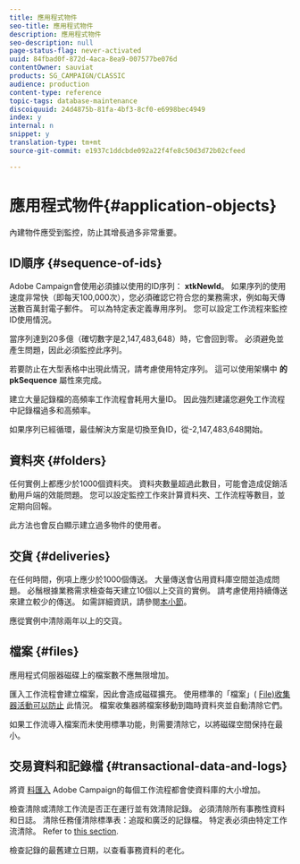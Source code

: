 ```yaml
---
title: 應用程式物件
seo-title: 應用程式物件
description: 應用程式物件
seo-description: null
page-status-flag: never-activated
uuid: 84fbad0f-872d-4aca-8ea9-007577be076d
contentOwner: sauviat
products: SG_CAMPAIGN/CLASSIC
audience: production
content-type: reference
topic-tags: database-maintenance
discoiquuid: 24d4875b-81fa-4bf3-8cf0-e6998bec4949
index: y
internal: n
snippet: y
translation-type: tm+mt
source-git-commit: e1937c1ddcbde092a22f4fe8c50d3d72b02cfeed

---
```



# 應用程式物件{#application-objects}

內建物件應受到監控，防止其增長過多非常重要。

## ID順序 {#sequence-of-ids}

Adobe Campaign會使用必須據以使用的ID序列： **xtkNewId**。 如果序列的使用速度非常快（即每天100,000次），您必須確認它符合您的業務需求，例如每天傳送數百萬封電子郵件。 可以為特定表定義專用序列。 您可以設定工作流程來監控ID使用情況。

當序列達到20多億（確切數字是2,147,483,648）時，它會回到零。 必須避免並產生問題，因此必須監控此序列。

若要防止在大型表格中出現此情況，請考慮使用特定序列。 這可以使用架構中 **的pkSequence** 屬性來完成。

建立大量記錄檔的高頻率工作流程會耗用大量ID。 因此強烈建議您避免工作流程中記錄檔過多和高頻率。

如果序列已經循環，最佳解決方案是切換至負ID，從-2,147,483,648開始。

## 資料夾 {#folders}

任何實例上都應少於1000個資料夾。 資料夾數量超過此數目，可能會造成促銷活動用戶端的效能問題。 您可以設定監控工作來計算資料夾、工作流程等數目，並定期向回報。

此方法也會反白顯示建立過多物件的使用者。

## 交貨 {#deliveries}

在任何時間，例項上應少於1000個傳送。 大量傳送會佔用資料庫空間並造成問題。 必鬚根據業務需求檢查每天建立10個以上交貨的實例。 請考慮使用持續傳送來建立較少的傳送。 如需詳細資訊，請參閱[本小節](../../workflow/using/continuous-delivery.md)。

應從實例中清除兩年以上的交貨。

## 檔案 {#files}

應用程式伺服器磁碟上的檔案數不應無限增加。

匯入工作流程會建立檔案，因此會造成磁碟擴充。 使用標準的「檔案」( [File)收集器活動可以防止](../../workflow/using/file-collector.md) 此情況。 檔案收集器將檔案移動到臨時資料夾並自動清除它們。

如果工作流導入檔案而未使用標準功能，則需要清除它，以將磁碟空間保持在最小。

## 交易資料和記錄檔 {#transactional-data-and-logs}

將資 [料匯入](../../workflow/using/executing-a-workflow.md#work-table) Adobe Campaign的每個工作流程都會使資料庫的大小增加。

檢查清除或清除工作流是否正在運行並有效清除記錄。 必須清除所有事務性資料和日誌。 清除任務僅清除標準表：追蹤和廣泛的記錄檔。 特定表必須由特定工作流清除。 Refer to [this section](../../workflow/using/monitoring-workflow-execution.md#purging-the-logs).

檢查記錄的最舊建立日期，以查看事務資料的老化。
